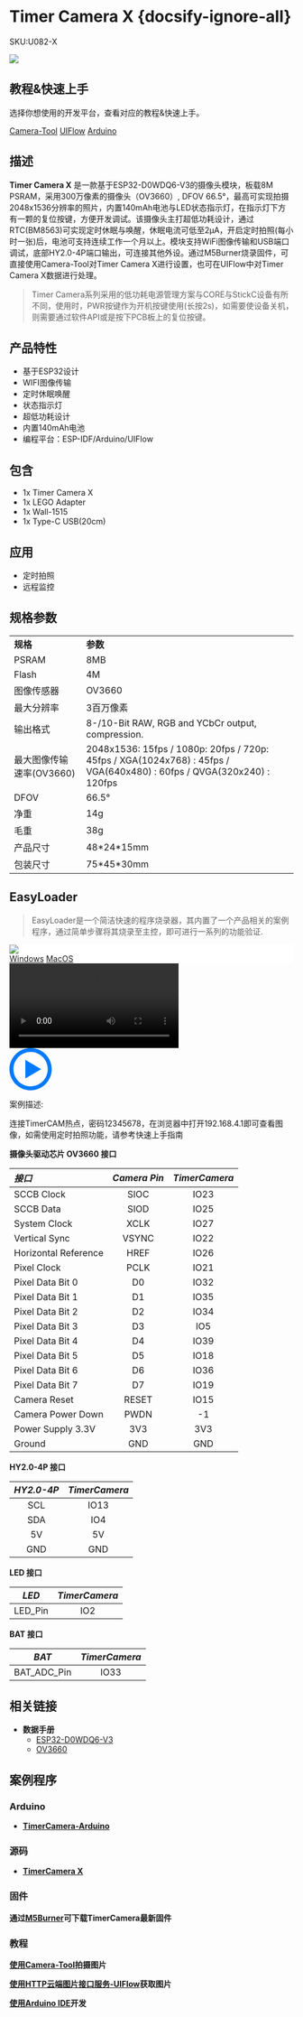 # Timer Camera X {docsify-ignore-all}

<el-tag effect="plain">SKU:U082-X</el-tag>

<div class="product_pic"><img src="assets/img/product_pics/unit/timercamera_x/timercamera_x.webp"></div>

## 教程&快速上手

选择你想使用的开发平台，查看对应的教程&快速上手。

<a href="/#/zh_CN/quick_start/timer_cam/quick_start_cameratool"><el-tag effect="plain">Camera-Tool</el-tag></a>
<a href="/#/zh_CN/quick_start/timer_cam/quick_start_uiflow"><el-tag effect="plain">UIFlow</el-tag></a> 
<a href="/#/zh_CN/quick_start/timer_cam/quick_start_arduino"><el-tag effect="plain">Arduino</el-tag></a>

## 描述

**Timer Camera X** 是一款基于ESP32-D0WDQ6-V3的摄像头模块，板载8M PSRAM，采用300万像素的摄像头（OV3660）, DFOV 66.5°，最高可实现拍摄2048x1536分辨率的照片，内置140mAh电池与LED状态指示灯，在指示灯下方有一颗的复位按键，方便开发调试。该摄像头主打超低功耗设计，通过RTC(BM8563)可实现定时休眠与唤醒，休眠电流可低至2μA，开启定时拍照(每小时一张)后，电池可支持连续工作一个月以上。模块支持WiFi图像传输和USB端口调试，底部HY2.0-4P端口输出，可连接其他外设。通过M5Burner烧录固件，可直接使用Camera-Tool对Timer Camera X进行设置，也可在UIFlow中对Timer Camera X数据进行处理。

>Timer Camera系列采用的低功耗电源管理方案与CORE与StickC设备有所不同，使用时，PWR按键作为开机按键使用(长按2s)，如需要使设备关机，则需要通过软件API或是按下PCB板上的复位按键。

## 产品特性

- 基于ESP32设计
- WIFI图像传输
- 定时休眠唤醒
- 状态指示灯
- 超低功耗设计
- 内置140mAh电池
- 编程平台：ESP-IDF/Arduino/UIFlow

## 包含

- 1x Timer Camera X
- 1x LEGO Adapter
- 1x Wall-1515
- 1x Type-C USB(20cm)

## 应用

- 定时拍照
- 远程监控

## 规格参数

<table>
   <tr style="font-weight:bold">
      <td>规格</td>
      <td>参数</td>
   </tr>
   <tr>
      <td>PSRAM</td>
      <td>8MB</td>
   </tr>
   <tr>
      <td>Flash</td>
      <td>4M</td>
   </tr>
   <tr>
      <td>图像传感器</td>
      <td>OV3660</td>
   </tr>
   <tr>
      <td>最大分辨率</td>
      <td>3百万像素</td>
   </tr>
   <tr>
      <td>输出格式</td>
      <td>8-/10-Bit RAW, RGB and YCbCr output, compression.</td>
   </tr>
   <tr>
      <td>最大图像传输速率(OV3660)</td>
      <td>
         2048x1536: 15fps /
         1080p: 20fps /
         720p: 45fps	 /
         XGA(1024x768) : 45fps /
         VGA(640x480) : 60fps /
         QVGA(320x240) : 120fps 
      </td>
   </tr>
   <tr>
      <td>DFOV</td>
      <td>66.5°</td>
   </tr>
   <tr>
      <td>净重</td>
      <td>14g</td>
   </tr>
   <tr>
      <td>毛重</td>
      <td>38g</td>
   </tr>
   <tr>
      <td>产品尺寸</td>
      <td>48*24*15mm</td>
   </tr>
   <tr>
      <td>包装尺寸</td>
      <td>75*45*30mm</td>
   </tr>
</table>

## EasyLoader

>EasyLoader是一个简洁快速的程序烧录器，其内置了一个产品相关的案例程序，通过简单步骤将其烧录至主控，即可进行一系列的功能验证.

<div class="easyloader-box">
    <div style="background-color:white;">
        <div><img src="https://m5stack.oss-cn-shenzhen.aliyuncs.com/image/easyloader_intro.webp"></div>
        <div class="easyloader-btn">
            <a href="https://m5stack.oss-cn-shenzhen.aliyuncs.com/EasyLoader/Windows/TIMECAM/EasyLoader_TimerCamera_AP.exe">Windows</a>
            <a href="https://m5stack.oss-cn-shenzhen.aliyuncs.com/EasyLoader/MacOS/TIMECAM/EasyLoader_TimerCamera_AP.dmg">MacOS</a>
            <!-- <a>Linux</a>
            <a>MacOS</a> -->
        </div>
    </div>
    <div>
        <video id="example_video" controls>
            <source src="https://m5stack.oss-cn-shenzhen.aliyuncs.com/video/Product_example_video/Unit/timer_cameraX.mp4" type="video/mp4">
        </video>
        <div class="easyloader-mask">
        <a>
            <svg id="play-btn" t="1583228776634" class="icon" viewBox="0 0 1024 1024" version="1.1" xmlns="http://www.w3.org/2000/svg" p-id="4152" width="75" height="75"><path d="M512 0C229.216 0 0 229.216 0 512s229.216 512 512 512 512-229.216 512-512S794.784 0 512 0z m0 928C282.24 928 96 741.76 96 512S282.24 96 512 96s416 186.24 416 416-186.24 416-416 416zM384 288l384 224-384 224z" p-id="4153" fill="#007aff"></path></svg></a>
            <p>案例描述:</p>
            <p>连接TimerCAM热点，密码12345678，在浏览器中打开192.168.4.1即可查看图像，如需使用定时拍照功能，请参考快速上手指南</p>
        </div>
    </div>
</div>

**摄像头驱动芯片 OV3660 接口**

| *接口*             | *Camera Pin*| *TimerCamera*  |
| :-------------------  | :--------:| :------:  |
| SCCB Clock            | SIOC     |IO23        |
| SCCB Data             | SIOD     |IO25       |
| System Clock          | XCLK     |IO27       |
| Vertical Sync         | VSYNC    |IO22       |
| Horizontal Reference  | HREF     |IO26       |
| Pixel Clock           | PCLK     |IO21       |
| Pixel Data Bit 0      | D0       |IO32       |
| Pixel Data Bit 1      | D1       |IO35       |
| Pixel Data Bit 2      | D2       |IO34       |
| Pixel Data Bit 3      | D3       |IO5        |
| Pixel Data Bit 4      | D4       |IO39       |
| Pixel Data Bit 5      | D5       |IO18       |
| Pixel Data Bit 6      | D6       |IO36       |
| Pixel Data Bit 7      | D7       |IO19       |
| Camera Reset          | RESET    |IO15       |
| Camera Power Down     | PWDN     |-1         |
| Power Supply 3.3V     | 3V3      | 3V3       |
| Ground                | GND      | GND       |

**HY2.0-4P 接口**

| *HY2.0-4P*         | *TimerCamera*  | 
| :-----------: | :------:  | 
| SCL           | IO13      | 
| SDA           | IO4       |
| 5V            | 5V        |
| GND           | GND       | 

**LED 接口**

| *LED*         | *TimerCamera*  |
| :-----------:| :------:  | 
| LED_Pin      | IO2     | 

**BAT 接口**

| *BAT*         | *TimerCamera*  |
| :-----------:| :------:  | 
| BAT_ADC_Pin     | IO33     | 

## 相关链接

- **数据手册** 
   - [ESP32-D0WDQ6-V3](https://m5stack.oss-cn-shenzhen.aliyuncs.com/resource/docs/datasheet/core/esp32_datasheet_cn.pdf) 
   - [OV3660](https://m5stack.oss-cn-shenzhen.aliyuncs.com/resource/docs/datasheet/unit/OV3660_CSP3_DS_1.3_sida.pdf)


## 案例程序

### Arduino

- **[TimerCamera-Arduino](https://github.com/espressif/arduino-esp32/tree/master/libraries/ESP32/examples/Camera/CameraWebServer)**

### 源码

- **[TimerCamera X](https://github.com/m5stack/TimerCam-idf)**

### 固件

**通过[M5Burner](https://m5stack.com/pages/download)可下载TimerCamera最新固件**

### 教程

**[使用Camera-Tool](zh_CN/quick_start/timer_cam/quick_start_cameratool)拍摄图片**

**[使用HTTP云端图片接口服务-UIFlow](zh_CN/quick_start/timer_cam/quick_start_uiflow)获取图片**

**[使用Arduino IDE](zh_CN/quick_start/timer_cam/quick_start_arduino)开发**

<script>

   var purchase_link = 'https://m5stack.com/collections/m5stack-new-arrival/products/esp32-psram-timer-camera-x-ov3660';

   var quickstart_link = 'https://docs.m5stack.com/#/en/quick_start/timer_cam/quick_start_list';

   anchor_search(purchase_link,quickstart_link);
   scrollFunc();

</script>